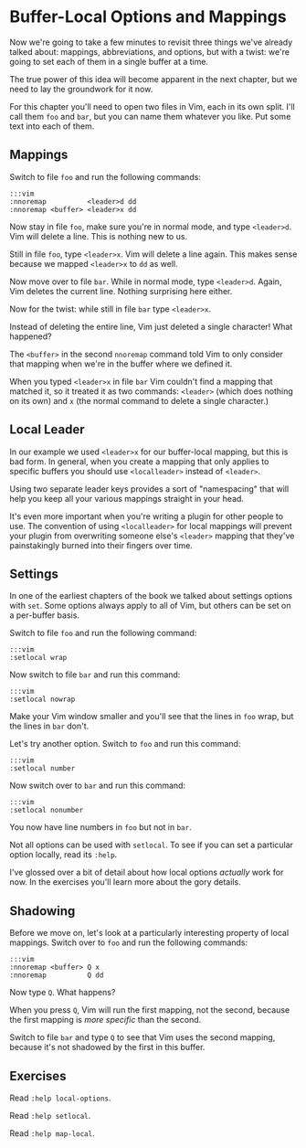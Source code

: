 Buffer-Local Options and Mappings
=================================

Now we're going to take a few minutes to revisit three things we've already
talked about: mappings, abbreviations, and options, but with a twist: we're
going to set each of them in a single buffer at a time.

The true power of this idea will become apparent in the next chapter, but we
need to lay the groundwork for it now.

For this chapter you'll need to open two files in Vim, each in its own split.
I'll call them `foo` and `bar`, but you can name them whatever you like.  Put
some text into each of them.

Mappings
--------

Switch to file `foo` and run the following commands:

    :::vim
    :nnoremap          <leader>d dd
    :nnoremap <buffer> <leader>x dd

Now stay in file `foo`, make sure you're in normal mode, and type `<leader>d`.
Vim will delete a line.  This is nothing new to us.

Still in file `foo`, type `<leader>x`.  Vim will delete a line again.  This
makes sense because we mapped `<leader>x` to `dd` as well.

Now move over to file `bar`.  While in normal mode, type `<leader>d`.  Again,
Vim deletes the current line.  Nothing surprising here either.

Now for the twist: while still in file `bar` type `<leader>x`.

Instead of deleting the entire line, Vim just deleted a single character!
What happened?

The `<buffer>` in the second `nnoremap` command told Vim to only consider that
mapping when we're in the buffer where we defined it.

When you typed `<leader>x` in file `bar` Vim couldn't find a mapping that
matched it, so it treated it as two commands: `<leader>` (which does nothing on
its own) and `x` (the normal command to delete a single character.)

Local Leader
------------

In our example we used `<leader>x` for our buffer-local mapping, but this is bad
form.  In general, when you create a mapping that only applies to specific
buffers you should use `<localleader>` instead of `<leader>`.

Using two separate leader keys provides a sort of "namespacing" that will help
you keep all your various mappings straight in your head.

It's even more important when you're writing a plugin for other people to use.
The convention of using `<localleader>` for local mappings will prevent your
plugin from overwriting someone else's `<leader>` mapping that they've
painstakingly burned into their fingers over time.

Settings
--------

In one of the earliest chapters of the book we talked about settings options
with `set`.  Some options always apply to all of Vim, but others can be set on
a per-buffer basis.

Switch to file `foo` and run the following command:

    :::vim
    :setlocal wrap

Now switch to file `bar` and run this command:

    :::vim
    :setlocal nowrap

Make your Vim window smaller and you'll see that the lines in `foo` wrap, but
the lines in `bar` don't.

Let's try another option.  Switch to `foo` and run this command:

    :::vim
    :setlocal number

Now switch over to `bar` and run this command:

    :::vim
    :setlocal nonumber

You now have line numbers in `foo` but not in `bar`.

Not all options can be used with `setlocal`.  To see if you can set a particular
option locally, read its `:help`.

I've glossed over a bit of detail about how local options *actually* work for
now.  In the exercises you'll learn more about the gory details.

Shadowing
---------

Before we move on, let's look at a particularly interesting property of local
mappings.  Switch over to `foo` and run the following commands:

    :::vim
    :nnoremap <buffer> Q x
    :nnoremap          Q dd

Now type `Q`.  What happens?

When you press `Q`, Vim will run the first mapping, not the second, because the
first mapping is *more specific* than the second.

Switch to file `bar` and type `Q` to see that Vim uses the second mapping,
because it's not shadowed by the first in this buffer.

Exercises
---------

Read `:help local-options`.

Read `:help setlocal`.

Read `:help map-local`.
